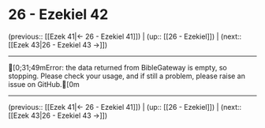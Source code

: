 # 26 - Ezekiel 42

(previous:: [[Ezek 41|← 26 - Ezekiel 41]]) | (up:: [[26 - Ezekiel]]) | (next:: [[Ezek 43|26 - Ezekiel 43 →]])

***
[0;31;49mError: the data returned from BibleGateway is empty, so stopping. Please check your usage, and if still a problem, please raise an issue on GitHub.[0m

***

(previous:: [[Ezek 41|← 26 - Ezekiel 41]]) | (up:: [[26 - Ezekiel]]) | (next:: [[Ezek 43|26 - Ezekiel 43 →]])
